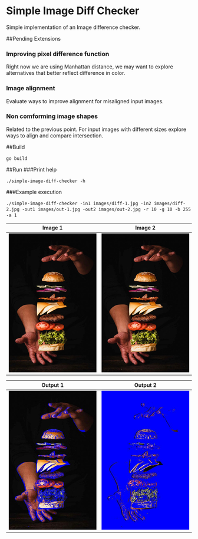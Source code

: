 # Simple Image Diff Checker
Simple implementation of an Image difference checker.

##Pending Extensions
### Improving pixel difference function
Right now we are using Manhattan distance, we may want to explore alternatives that better reflect difference in color.

### Image alignment
Evaluate ways to improve alignment for misaligned input images.

### Non comforming image shapes
Related to the previous point. For input images with different sizes explore ways to align and compare intersection.

##Build
```
go build
```

##Run
###Print help
```
./simple-image-diff-checker -h
```

###Example execution
```
./simple-image-diff-checker -in1 images/diff-1.jpg -in2 images/diff-2.jpg -out1 images/out-1.jpg -out2 images/out-2.jpg -r 10 -g 10 -b 255 -a 1
```

Image 1 | Image 2
--------|---------
![Reference](./images/diff-1.jpg)|![Reference](./images/diff-2.jpg)

Output 1 | Output 2
--------|---------
![Reference](./images/out-1.jpg)|![Reference](./images/out-2.jpg)
